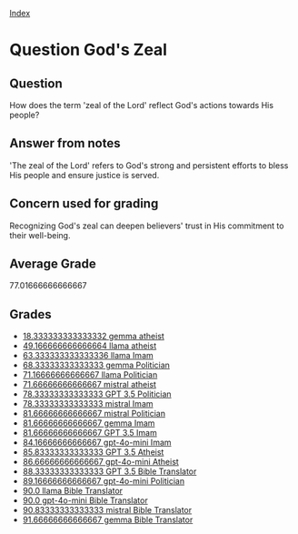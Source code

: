 
[Index](../../index.md)
# Question God's Zeal
## Question
How does the term 'zeal of the Lord' reflect God's actions towards His people?

## Answer from notes
'The zeal of the Lord' refers to God's strong and persistent efforts to bless His people and ensure justice is served.

## Concern used for grading
Recognizing God's zeal can deepen believers' trust in His commitment to their well-being.

## Average Grade
77.01666666666667

## Grades
 * [18.333333333333332 gemma atheist](../answers/gemma_atheist/God_s_Zeal.md)
 * [49.166666666666664 llama atheist](../answers/llama_atheist/God_s_Zeal.md)
 * [63.333333333333336 llama Imam](../answers/llama_Imam/God_s_Zeal.md)
 * [68.33333333333333 gemma Politician](../answers/gemma_Politician/God_s_Zeal.md)
 * [71.16666666666667 llama Politician](../answers/llama_Politician/God_s_Zeal.md)
 * [71.66666666666667 mistral atheist](../answers/mistral_atheist/God_s_Zeal.md)
 * [78.33333333333333 GPT 3.5 Politician](../answers/GPT_3.5_Politician/God_s_Zeal.md)
 * [78.33333333333333 mistral Imam](../answers/mistral_Imam/God_s_Zeal.md)
 * [81.66666666666667 mistral Politician](../answers/mistral_Politician/God_s_Zeal.md)
 * [81.66666666666667 gemma Imam](../answers/gemma_Imam/God_s_Zeal.md)
 * [81.66666666666667 GPT 3.5 Imam](../answers/GPT_3.5_Imam/God_s_Zeal.md)
 * [84.16666666666667 gpt-4o-mini Imam](../answers/gpt-4o-mini_Imam/God_s_Zeal.md)
 * [85.83333333333333 GPT 3.5 Atheist](../answers/GPT_3.5_Atheist/God_s_Zeal.md)
 * [86.66666666666667 gpt-4o-mini Atheist](../answers/gpt-4o-mini_Atheist/God_s_Zeal.md)
 * [88.33333333333333 GPT 3.5 Bible Translator](../answers/GPT_3.5_Bible_Translator/God_s_Zeal.md)
 * [89.16666666666667 gpt-4o-mini Politician](../answers/gpt-4o-mini_Politician/God_s_Zeal.md)
 * [90.0 llama Bible Translator](../answers/llama_Bible_Translator/God_s_Zeal.md)
 * [90.0 gpt-4o-mini Bible Translator](../answers/gpt-4o-mini_Bible_Translator/God_s_Zeal.md)
 * [90.83333333333333 mistral Bible Translator](../answers/mistral_Bible_Translator/God_s_Zeal.md)
 * [91.66666666666667 gemma Bible Translator](../answers/gemma_Bible_Translator/God_s_Zeal.md)
